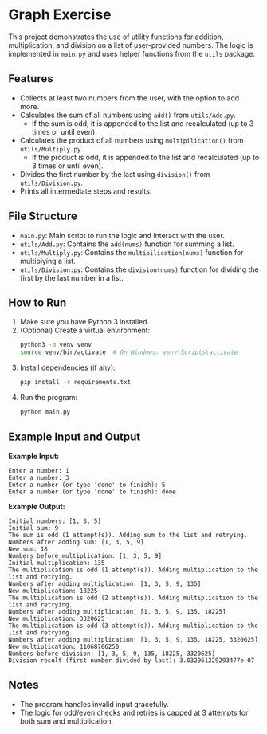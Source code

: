 # Graph Exercise

This project demonstrates the use of utility functions for addition, multiplication, and division on a list of user-provided numbers. The logic is implemented in `main.py` and uses helper functions from the `utils` package.

## Features
- Collects at least two numbers from the user, with the option to add more.
- Calculates the sum of all numbers using `add()` from `utils/Add.py`.
  - If the sum is odd, it is appended to the list and recalculated (up to 3 times or until even).
- Calculates the product of all numbers using `multipilication()` from `utils/Multiply.py`.
  - If the product is odd, it is appended to the list and recalculated (up to 3 times or until even).
- Divides the first number by the last using `division()` from `utils/Division.py`.
- Prints all intermediate steps and results.

## File Structure
- `main.py`: Main script to run the logic and interact with the user.
- `utils/Add.py`: Contains the `add(nums)` function for summing a list.
- `utils/Multiply.py`: Contains the `multipilication(nums)` function for multiplying a list.
- `utils/Division.py`: Contains the `division(nums)` function for dividing the first by the last number in a list.

## How to Run
1. Make sure you have Python 3 installed.
2. (Optional) Create a virtual environment:
   ```sh
   python3 -m venv venv
   source venv/bin/activate  # On Windows: venv\Scripts\activate
   ```
3. Install dependencies (if any):
   ```sh
   pip install -r requirements.txt
   ```
4. Run the program:
   ```sh
   python main.py
   ```

## Example Input and Output

**Example Input:**
```
Enter a number: 1
Enter a number: 3
Enter a number (or type 'done' to finish): 5
Enter a number (or type 'done' to finish): done
```

**Example Output:**
```
Initial numbers: [1, 3, 5]
Initial sum: 9
The sum is odd (1 attempt(s)). Adding sum to the list and retrying.
Numbers after adding sum: [1, 3, 5, 9]
New sum: 18
Numbers before multiplication: [1, 3, 5, 9]
Initial multiplication: 135
The multiplication is odd (1 attempt(s)). Adding multiplication to the list and retrying.
Numbers after adding multiplication: [1, 3, 5, 9, 135]
New multiplication: 18225
The multiplication is odd (2 attempt(s)). Adding multiplication to the list and retrying.
Numbers after adding multiplication: [1, 3, 5, 9, 135, 18225]
New multiplication: 3320625
The multiplication is odd (3 attempt(s)). Adding multiplication to the list and retrying.
Numbers after adding multiplication: [1, 3, 5, 9, 135, 18225, 3320625]
New multiplication: 11068706250
Numbers before division: [1, 3, 5, 9, 135, 18225, 3320625]
Division result (first number divided by last): 3.032961229293477e-07
```

## Notes
- The program handles invalid input gracefully.
- The logic for odd/even checks and retries is capped at 3 attempts for both sum and multiplication.

